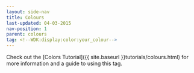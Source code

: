 ```yaml
---
layout: side-nav
title: Colours
last-updated: 04-03-2015
nav-position: 1
parent: colours
tag: <!--WDK:display:color:your_colour-->
---
```


Check out the [Colors Tutorial]({{ site.baseurl }}tutorials/colours.html) for more information and a guide to using this tag.
